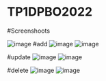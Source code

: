 # TP1DPBO2022

#Screenshoots

![image](https://user-images.githubusercontent.com/96433779/161105520-e6832103-f944-42ae-af64-44a297c11c40.png)
#add
![image](https://user-images.githubusercontent.com/96433779/161105641-bea6a86d-0bf5-439f-abab-1c876ec6b899.png)
![image](https://user-images.githubusercontent.com/96433779/161105824-756e5b04-b628-4a6a-9dd4-cfcb0b736fcc.png)

#update
![image](https://user-images.githubusercontent.com/96433779/161105697-92d59a9c-3a9c-4f09-9f05-5002db4bc007.png)
![image](https://user-images.githubusercontent.com/96433779/161105854-0c9336fd-4364-4b51-956a-cbfd0e9554ad.png)

#delete
![image](https://user-images.githubusercontent.com/96433779/161105743-29d50e59-d69a-4fb6-b764-8382bd674736.png)
![image](https://user-images.githubusercontent.com/96433779/161105882-f0e56ed8-782f-4a16-83e9-2e8dca99a388.png)
